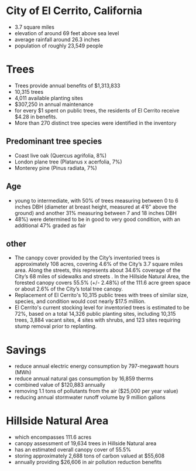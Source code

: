 City of El Cerrito, California
==============================
- 3.7 square miles
- elevation of around 69 feet above sea level
- average rainfall around 26.3 inches
- population of roughly 23,549 people

# Trees
- Trees provide annual benefits of $1,313,833
- 10,315 trees
- 4,011 available planting sites
- $307,250 in annual maintenance
- for every $1 spent on public trees, the residents of El Cerrito receive $4.28 in benefits.
- More than 270 distinct tree species were identified in the inventory

## Predominant tree species 
- Coast live oak (Quercus agrifolia, 8%)
- London plane tree (Platanus x acerfolia, 7%) 
- Monterey pine (Pinus radiata, 7%)

## Age
- young to intermediate, with 50% of trees measuring between 0 to 6 inches DBH (diameter at breast height, measured at 4’6” above the ground) and another 31% measuring
between 7 and 18 inches DBH
- 48%) were determined to be in good to very good condition, with an additional 47% graded as fair

## other
- The canopy cover provided by the City’s
inventoried trees is approximately 108 acres, covering 4.6% of the City’s 3.7 square miles area. Along the streets, this represents about 34.6% coverage of the City’s 68 miles of sidewalks and streets . In the Hillside Natural Area, the forested canopy covers 55.5% (+/- 2.48%) of the 111.6 acre green space or about 2.6% of the City’s total tree canopy.
- Replacement of El Cerrito's 10,315 public trees with trees of similar size, species, and condition would cost nearly $17.5 million.
- El Cerrito's current stocking level for inventoried trees is estimated to be 72%, based on a total 14,326 public planting sites, including 10,315 trees, 3,884 vacant sites, 4 sites with shrubs, and 123 sites requiring stump removal prior to replanting.

# Savings
- reduce annual electric energy consumption by 797-megawatt hours (MWh)
- reduce annual natural gas consumption by 16,859 therms
- combined value of $120,883 annually
- removing 1.1 tons of pollutants from the air ($25,000 per year value)
- reducing annual stormwater runoff volume by 9 million gallons

# Hillside Natural Area
- which encompasses 111.6 acres
- canopy assessment of 19,634 trees in Hillside Natural area
- has an estimated overall canopy cover of 55.5%
- storing approximately 2,688 tons of carbon valued at $55,608
- annually providing $26,606 in air pollution reduction benefits